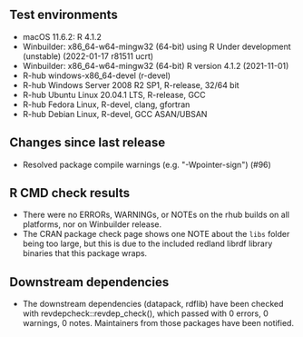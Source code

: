 ## Test environments

* macOS 11.6.2: R 4.1.2
* Winbuilder: x86_64-w64-mingw32 (64-bit) using R Under development (unstable) (2022-01-17 r81511 ucrt)
* Winbuilder: x86_64-w64-mingw32 (64-bit) R version 4.1.2 (2021-11-01)
* R-hub windows-x86_64-devel (r-devel)
* R-hub Windows Server 2008 R2 SP1, R-release, 32/64 bit
* R-hub Ubuntu Linux 20.04.1 LTS, R-release, GCC
* R-hub Fedora Linux, R-devel, clang, gfortran
* R-hub Debian Linux, R-devel, GCC ASAN/UBSAN

## Changes since last release

* Resolved package compile warnings (e.g. "-Wpointer-sign") (#96)

## R CMD check results

* There were no ERRORs, WARNINGs, or NOTEs on the rhub builds on all platforms, nor on Winbuilder release.
* The CRAN package check page shows one NOTE about the `libs` folder being too large, but this is due to the 
  included redland librdf library binaries that this package wraps.

## Downstream dependencies

* The downstream dependencies (datapack, rdflib) have been checked with revdepcheck::revdep_check(), which passed
  with 0 errors, 0 warnings, 0 notes. Maintainers from those packages have been notified.
